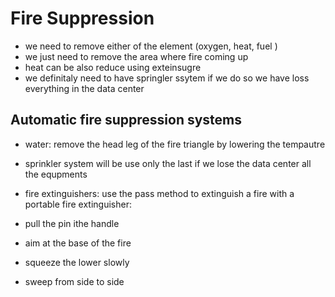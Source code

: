 
# Fire Suppression

- we need to remove either of the element (oxygen, heat, fuel )
- we just need to remove the area where fire coming up
- heat can be also reduce using exteinsugre
- we definitaly need to have springler ssytem if we do so we have loss everything in the data center


## Automatic fire suppression systems
- water: remove the head leg of the fire triangle by lowering the tempautre

- sprinkler system will be use only the last if we lose the data center all the equpments
- fire extinguishers: use the pass method to extinguish a fire with a portable fire extinguisher:
- pull the pin ithe handle
- aim at the base of the fire
- squeeze the lower slowly
- sweep from side to side 